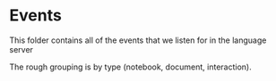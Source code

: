 # Events

This folder contains all of the events that we listen for in the language server

The rough grouping is by type (notebook, document, interaction).
